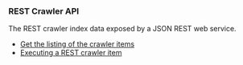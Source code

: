 ### REST Crawler API

The REST crawler index data exposed by a JSON REST web service.

* [Get the listing of the crawler items](list.md)
* [Executing a REST crawler item](run.md)
